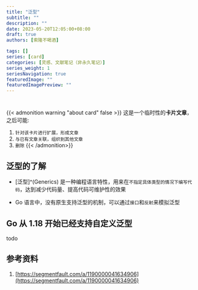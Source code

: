 ```yaml
---
title: "泛型"
subtitle: ""
description: ""
date: 2023-05-20T12:05:00+08:00
draft: true
authors: [索隆不喝酒]

tags: []
series: [card]
categories: [灵感、文献笔记（非永久笔记）]
series_weight: 1
seriesNavigation: true
featuredImage: ""
featuredImagePreview: ""
---
```

<!--more-->
#

{{< admonition warning "about card" false >}}
这是一个临时性的**卡片文章**，之后可能:
1. `针对该卡片进行扩展，形成文章`
2. `与已有文章关联，组织到其他文章`
3. `删除`
{{< /admonition>}}


## 泛型的了解

- [泛型]^(Generics) 是一种编程语言特性，用来在`不指定具体类型的情况下编写代码`，达到减少代码量、提高代码可维护性的效果

- Go 语言中，没有原生支持泛型的机制，可以通过`接口`和`反射`来模拟泛型


## Go 从 1.18 开始已经支持自定义泛型

todo

## 参考资料

1. [https://segmentfault.com/a/1190000041634906](https://segmentfault.com/a/1190000041634906)